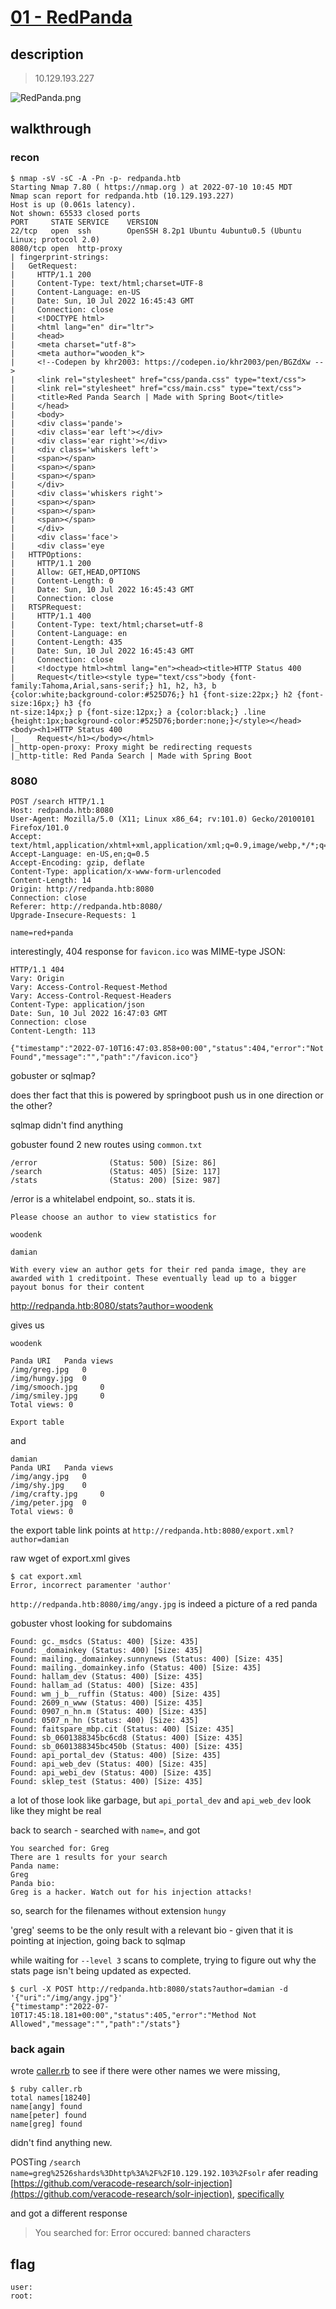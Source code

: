# [01 - RedPanda](https://app.hackthebox.com/machines/RedPanda)

## description
> 10.129.193.227

![RedPanda.png](RedPanda.png)

## walkthrough

### recon

```
$ nmap -sV -sC -A -Pn -p- redpanda.htb
Starting Nmap 7.80 ( https://nmap.org ) at 2022-07-10 10:45 MDT
Nmap scan report for redpanda.htb (10.129.193.227)
Host is up (0.061s latency).
Not shown: 65533 closed ports
PORT     STATE SERVICE    VERSION
22/tcp   open  ssh        OpenSSH 8.2p1 Ubuntu 4ubuntu0.5 (Ubuntu Linux; protocol 2.0)
8080/tcp open  http-proxy
| fingerprint-strings:
|   GetRequest:
|     HTTP/1.1 200
|     Content-Type: text/html;charset=UTF-8
|     Content-Language: en-US
|     Date: Sun, 10 Jul 2022 16:45:43 GMT
|     Connection: close
|     <!DOCTYPE html>
|     <html lang="en" dir="ltr">
|     <head>
|     <meta charset="utf-8">
|     <meta author="wooden_k">
|     <!--Codepen by khr2003: https://codepen.io/khr2003/pen/BGZdXw -->
|     <link rel="stylesheet" href="css/panda.css" type="text/css">
|     <link rel="stylesheet" href="css/main.css" type="text/css">
|     <title>Red Panda Search | Made with Spring Boot</title>
|     </head>
|     <body>
|     <div class='pande'>
|     <div class='ear left'></div>
|     <div class='ear right'></div>
|     <div class='whiskers left'>
|     <span></span>
|     <span></span>
|     <span></span>
|     </div>
|     <div class='whiskers right'>
|     <span></span>
|     <span></span>
|     <span></span>
|     </div>
|     <div class='face'>
|     <div class='eye
|   HTTPOptions:
|     HTTP/1.1 200
|     Allow: GET,HEAD,OPTIONS
|     Content-Length: 0
|     Date: Sun, 10 Jul 2022 16:45:43 GMT
|     Connection: close
|   RTSPRequest:
|     HTTP/1.1 400
|     Content-Type: text/html;charset=utf-8
|     Content-Language: en
|     Content-Length: 435
|     Date: Sun, 10 Jul 2022 16:45:43 GMT
|     Connection: close
|     <!doctype html><html lang="en"><head><title>HTTP Status 400
|     Request</title><style type="text/css">body {font-family:Tahoma,Arial,sans-serif;} h1, h2, h3, b {color:white;background-color:#525D76;} h1 {font-size:22px;} h2 {font-size:16px;} h3 {fo
nt-size:14px;} p {font-size:12px;} a {color:black;} .line {height:1px;background-color:#525D76;border:none;}</style></head><body><h1>HTTP Status 400
|_    Request</h1></body></html>
|_http-open-proxy: Proxy might be redirecting requests
|_http-title: Red Panda Search | Made with Spring Boot

```


### 8080

```
POST /search HTTP/1.1
Host: redpanda.htb:8080
User-Agent: Mozilla/5.0 (X11; Linux x86_64; rv:101.0) Gecko/20100101 Firefox/101.0
Accept: text/html,application/xhtml+xml,application/xml;q=0.9,image/webp,*/*;q=0.8
Accept-Language: en-US,en;q=0.5
Accept-Encoding: gzip, deflate
Content-Type: application/x-www-form-urlencoded
Content-Length: 14
Origin: http://redpanda.htb:8080
Connection: close
Referer: http://redpanda.htb:8080/
Upgrade-Insecure-Requests: 1

name=red+panda
```

interestingly, 404 response for `favicon.ico` was MIME-type JSON:
```
HTTP/1.1 404
Vary: Origin
Vary: Access-Control-Request-Method
Vary: Access-Control-Request-Headers
Content-Type: application/json
Date: Sun, 10 Jul 2022 16:47:03 GMT
Connection: close
Content-Length: 113

{"timestamp":"2022-07-10T16:47:03.858+00:00","status":404,"error":"Not Found","message":"","path":"/favicon.ico"}
```

gobuster or sqlmap?

does ther fact that this is powered by springboot push us in one direction or the other?

sqlmap didn't find anything

gobuster found 2 new routes using `common.txt`
```
/error                (Status: 500) [Size: 86]
/search               (Status: 405) [Size: 117]
/stats                (Status: 200) [Size: 987]
```

/error is a whitelabel endpoint, so.. stats it is.

```
Please choose an author to view statistics for

woodenk

damian

With every view an author gets for their red panda image, they are awarded with 1 creditpoint. These eventually lead up to a bigger payout bonus for their content
```


http://redpanda.htb:8080/stats?author=woodenk

gives us
```
woodenk

Panda URI 	Panda views
/img/greg.jpg 	0
/img/hungy.jpg 	0
/img/smooch.jpg 	0
/img/smiley.jpg 	0
Total views: 0

Export table
```

and

```
damian
Panda URI 	Panda views
/img/angy.jpg 	0
/img/shy.jpg 	0
/img/crafty.jpg 	0
/img/peter.jpg 	0
Total views: 0
```

the export table link points at `http://redpanda.htb:8080/export.xml?author=damian`

raw wget of export.xml gives
```
$ cat export.xml
Error, incorrect paramenter 'author'
```

`http://redpanda.htb:8080/img/angy.jpg` is indeed a picture of a red panda


gobuster vhost looking for subdomains

```
Found: gc._msdcs (Status: 400) [Size: 435]
Found: _domainkey (Status: 400) [Size: 435]
Found: mailing._domainkey.sunnynews (Status: 400) [Size: 435]
Found: mailing._domainkey.info (Status: 400) [Size: 435]
Found: hallam_dev (Status: 400) [Size: 435]
Found: hallam_ad (Status: 400) [Size: 435]
Found: wm_j_b__ruffin (Status: 400) [Size: 435]
Found: 2609_n_www (Status: 400) [Size: 435]
Found: 0907_n_hn.m (Status: 400) [Size: 435]
Found: 0507_n_hn (Status: 400) [Size: 435]
Found: faitspare_mbp.cit (Status: 400) [Size: 435]
Found: sb_0601388345bc6cd8 (Status: 400) [Size: 435]
Found: sb_0601388345bc450b (Status: 400) [Size: 435]
Found: api_portal_dev (Status: 400) [Size: 435]
Found: api_web_dev (Status: 400) [Size: 435]
Found: api_webi_dev (Status: 400) [Size: 435]
Found: sklep_test (Status: 400) [Size: 435]
```

a lot of those look like garbage, but `api_portal_dev` and `api_web_dev` look like they might be real

back to search - searched with `name=`, and got

```
You searched for: Greg
There are 1 results for your search
Panda name:
Greg
Panda bio:
Greg is a hacker. Watch out for his injection attacks!
```

so, search for the filenames without extension
`hungy` 

'greg' seems to be the only result with a relevant bio - given that it is pointing at injection, going back to sqlmap


while waiting for `--level 3` scans to complete, trying to figure out why the stats page isn't being updated as expected.

```
$ curl -X POST http://redpanda.htb:8080/stats?author=damian -d '{"uri":"/img/angy.jpg"}'
{"timestamp":"2022-07-10T17:45:18.181+00:00","status":405,"error":"Method Not Allowed","message":"","path":"/stats"}
```

### back again

wrote [caller.rb](caller.rb) to see if there were other names we were missing,
```
$ ruby caller.rb
total names[18240]
name[angy] found
name[peter] found
name[greg] found
```

didn't find anything new.

POSTing `/search name=greg%2526shards%3Dhttp%3A%2F%2F10.129.192.103%2Fsolr` afer reading [https://github.com/veracode-research/solr-injection](https://github.com/veracode-research/solr-injection), [specifically](https://github.com/veracode-research/solr-injection#black-box-detection)

and got a different response
> You searched for: Error occured: banned characters


## flag
```
user:
root:
```
